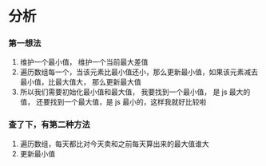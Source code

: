 # 分析

### 第一想法

1. 维护一个最小值， 维护一个当前最大差值
2. 遍历数组每一个，当该元素比最小值还小，那么更新最小值，如果该元素减去最小值，比最大值大， 那么更新最大值
3. 所以我们需要初始化最小值和最大值， 我要找到一个最小值， 是 js 最大的值， 还要找到一个最大值，是 js 最小的，这样我就好比较啦

### 查了下，有第二种方法

1. 遍历数组，每天都比对今天卖和之前每天算出来的最大值谁大
2. 更新最小值
